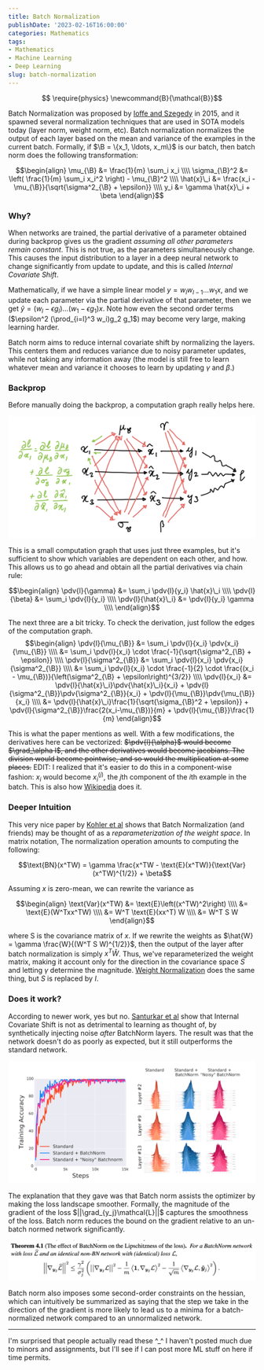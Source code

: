 ```yaml
---
title: Batch Normalization
publishDate: '2023-02-16T16:00:00'
categories: Mathematics
tags:
- Mathematics
- Machine Learning
- Deep Learning
slug: batch-normalization
---
```


$$
\require{physics}
\newcommand{B}{\mathcal{B}}$$

Batch Normalization was proposed by [Ioffe and Szegedy](http://static.googleusercontent.com/media/research.google.com/en//pubs/archive/43442.pdf)
in 2015, and it spawned several normalization techniques that are used in SOTA
models today (layer norm, weight norm, etc). Batch normalization normalizes
the output of each layer based on the mean and variance of the examples in the
current batch. Formally, if $\B = \{x_1, \ldots, x_m\}$ is our batch, then 
batch norm does the following transformation:

$$\begin{align}
\mu_{\B} &= \frac{1}{m} \sum_i x_i \\\\
\sigma_{\B}^2 &= \left( \frac{1}{m} \sum_i x_i^2 \right) - \mu_{\B}^2 \\\\
\hat{x}\_i &= \frac{x_i - \mu_{\B}}{\sqrt{\sigma^2_{\B} + \epsilon}} \\\\
y_i &= \gamma \hat{x}\_i + \beta 
\end{align}$$

### Why?

When networks are trained, the partial derivative of a parameter obtained 
during backprop gives us the gradient _assuming all other parameters remain
constant_. This is not true, as the parameters simultaneously change. This 
causes the input distribution to a layer in a deep neural network to change
significantly from update to update, and this is called _Internal Covariate 
Shift_.

Mathematically, if we have a simple linear model $y = w_l w_{l-1} \ldots w_1 x$, and
we update each parameter via the partial derivative of that parameter, then we
get $\hat{y} = (w_l - \epsilon g_l) \ldots (w_1 - \epsilon g_1) x$. Note how even the
second order terms ($\epsilon^2 (\prod_{i=l}^3 w_i)g_2 g_1$) may become very large,
making learning harder.

Batch norm aims to reduce internal covariate shift by normalizing the layers.
This centers them and reduces variance due to noisy parameter updates, while not
taking any information away (the model is still free to learn whatever mean
and variance it chooses to learn by updating $\gamma$ and $\beta$.)

### Backprop

Before manually doing the backprop, a computation graph really helps here.

![comp_graph](res/batch_norm_graph.jpg)

This is a small computation graph that uses just three examples, but it's
sufficient to show which variables are dependent on each other, and how. This
allows us to go ahead and obtain all the partial derivatives via chain rule:

$$\begin{align}
\pdv{l}{\gamma} &= \sum_i \pdv{l}{y_i} \hat{x}\_i \\\\
\pdv{l}{\beta} &= \sum_i \pdv{l}{y_i} \\\\
\pdv{l}{\hat{x}\_i} &= \pdv{l}{y_i} \gamma \\\\
\end{align}$$

The next three are a bit tricky. To check the derivation, just follow the edges
of the computation graph.
$$\begin{align}
\pdv{l}{\mu_{\B}} &= \sum_i \pdv{l}{x_i} \pdv{x_i}{\mu_{\B}} \\\\
                  &= \sum_i \pdv{l}{x_i} \cdot \frac{-1}{\sqrt{\sigma^2_{\B} + \epsilon}} \\\\
\pdv{l}{\sigma^2_{\B}} &= \sum_i \pdv{l}{x_i} \pdv{x_i}{\sigma^2_{\B}} \\\\
                       &= \sum_i \pdv{l}{x_i} \cdot \frac{-1}{2} \cdot \frac{(x_i - \mu_{\B})}{\left(\sigma^2_{\B} + \epsilon\right)^{3/2}} \\\\
\pdv{l}{x_i} &= \pdv{l}{\hat{x}\_i}\pdv{\hat{x}\_i}{x_i} + \pdv{l}{\sigma^2_{\B}}\pdv{\sigma^2_{\B}}{x_i} + \pdv{l}{\mu_{\B}}\pdv{\mu_{\B}}{x_i} \\\\
             &= \pdv{l}{\hat{x}\_i}\frac{1}{\sqrt{\sigma_{\B}^2 + \epsilon}} + \pdv{l}{\sigma^2_{\B}}\frac{2(x_i-\mu_{\B})}{m} + \pdv{l}{\mu_{\B}}\frac{1}{m} 
\end{align}$$

This is what the paper mentions as well. With a few modifications, the derivatives
here can be vectorized: <strike>$\pdv{l}{\alpha}$ would become $\grad_\alpha l$, and
the other derivatives would become jacobians. The division would become pointwise,
and so would the multiplication at some places.</strike> EDIT: I realized that
it's easier to do this in a component-wise fashion: $x_i$ would become $x_i^{(j)}$,
the $j$th component of the $i$th example in the batch. This is also how
[Wikipedia](https://en.wikipedia.org/wiki/Batch_normalization) does it.

### Deeper Intuition

This very nice paper by [Kohler et al](https://arxiv.org/pdf/1805.10694.pdf) shows
that Batch Normalization (and friends) may be thought of as a _reparameterization
of the weight space_. In matrix notation, The normalization operation amounts
to computing the following:

$$\text{BN}(x^TW) = \gamma \frac{x^TW - \text{E}(x^TW)}{\text{Var}(x^TW)^{1/2}} + \beta$$

Assuming $x$ is zero-mean, we can rewrite the variance as

$$\begin{align}
\text{Var}(x^TW) &= \text{E}\left((x^TW)^2\right) \\\\
                 &= \text{E}(W^Txx^TW) \\\\
                 &= W^T \text{E}(xx^T) W \\\\
                 &= W^T S W
\end{align}$$

where S is the covariance matrix of $x$. If we rewrite the weights as $\hat{W} = \gamma \frac{W}{(W^T S W)^{1/2}}$,
then the output of the layer after batch normalization is simply $x^T \hat{W}$.
Thus, we've reparameterized the weight matrix, making it account only for the
direction in the covariance space $S$ and letting $\gamma$ determine the 
magnitude. [Weight Normalization](https://arxiv.org/pdf/1602.07868.pdf) does the
same thing, but $S$ is replaced by $I$.

### Does it work?

According to newer work, yes but no. [Santurkar et al](https://proceedings.neurips.cc/paper/2018/file/905056c1ac1dad141560467e0a99e1cf-Paper.pdf)
show that Internal Covariate Shift is not as detrimental to learning as thought
of, by synthetically injecting noise _after_ BatchNorm layers. The result was
that the network doesn't do as poorly as expected, but it still outperforms 
the standard network.

![batch norm graphs](res/batch_norm_noisy_graphs.png)

The explanation that they gave was that Batch norm assists the optimizer by
making the loss landscape smoother. Formally, the magnitude of the gradient of
the loss $||\grad_{y_j}\mathcal{L}||$ captures the smoothness of the loss.
Batch norm reduces the bound on the gradient relative to an un-batch normed 
network significantly.

![batch norm inequality](res/batch_norm_ineq.png)

Batch norm also imposes some second-order constraints on the hessian, which can
intuitively be summarized as saying that the step we take in the direction
of the gradient is more likely to lead us to a minima for a batch-normalized
network compared to an unnormalized network.

---

I'm surprised that people actually read these ^\_^ I haven't posted much due to
minors and assignments, but I'll see if I can post more ML stuff on here if
time permits.

